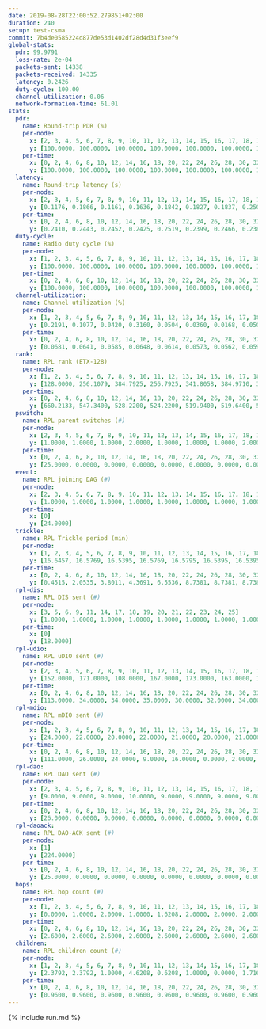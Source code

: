 ```yaml
---
date: 2019-08-28T22:00:52.279851+02:00
duration: 240
setup: test-csma
commit: 7b4de0585224d877de53d1402df28d4d31f3eef9
global-stats:
  pdr: 99.9791
  loss-rate: 2e-04
  packets-sent: 14338
  packets-received: 14335
  latency: 0.2426
  duty-cycle: 100.00
  channel-utilization: 0.06
  network-formation-time: 61.01
stats:
  pdr:
    name: Round-trip PDR (%)
    per-node:
      x: [2, 3, 4, 5, 6, 7, 8, 9, 10, 11, 12, 13, 14, 15, 16, 17, 18, 19, 20, 21, 22, 23, 24, 25]
      y: [100.0000, 100.0000, 100.0000, 100.0000, 100.0000, 100.0000, 100.0000, 100.0000, 100.0000, 100.0000, 100.0000, 99.8322, 100.0000, 100.0000, 99.8473, 100.0000, 100.0000, 100.0000, 99.8319, 100.0000, 100.0000, 100.0000, 100.0000, 100.0000]
    per-time:
      x: [0, 2, 4, 6, 8, 10, 12, 14, 16, 18, 20, 22, 24, 26, 28, 30, 32, 34, 36, 38, 40, 42, 44, 46, 48, 50, 52, 54, 56, 58, 60, 62, 64, 66, 68, 70, 72, 74, 76, 78, 80, 82, 84, 86, 88, 90, 92, 94, 96, 98, 100, 102, 104, 106, 108, 110, 112, 114, 116, 118, 120, 122, 124, 126, 128, 130, 132, 134, 136, 138, 140, 142, 144, 146, 148, 150, 152, 154, 156, 158, 160, 162, 164, 166, 168, 170, 172, 174, 176, 178, 180, 182, 184, 186, 188, 190, 192, 194, 196, 198, 200, 202, 204, 206, 208, 210, 212, 214, 216, 218, 220, 222, 224, 226, 228, 230, 232, 234, 236, 238]
      y: [100.0000, 100.0000, 100.0000, 100.0000, 100.0000, 100.0000, 100.0000, 100.0000, 100.0000, 100.0000, 100.0000, 100.0000, 100.0000, 100.0000, 100.0000, 100.0000, 100.0000, 100.0000, 100.0000, 100.0000, 100.0000, 100.0000, 100.0000, 100.0000, 100.0000, 100.0000, 100.0000, 100.0000, 100.0000, 100.0000, 100.0000, 100.0000, 100.0000, 100.0000, 100.0000, 100.0000, 100.0000, 99.1667, 100.0000, 100.0000, 100.0000, 100.0000, 100.0000, 100.0000, 100.0000, 100.0000, 100.0000, 100.0000, 100.0000, 100.0000, 100.0000, 100.0000, 100.0000, 100.0000, 100.0000, 100.0000, 100.0000, 100.0000, 100.0000, 100.0000, 100.0000, 100.0000, 100.0000, 100.0000, 100.0000, 100.0000, 100.0000, 100.0000, 100.0000, 100.0000, 100.0000, 100.0000, 100.0000, 100.0000, 100.0000, 100.0000, 100.0000, 100.0000, 100.0000, 100.0000, 100.0000, 100.0000, 100.0000, 100.0000, 100.0000, 100.0000, 100.0000, 100.0000, 100.0000, 100.0000, 100.0000, 100.0000, 100.0000, 100.0000, 100.0000, 100.0000, 100.0000, 99.1667, 100.0000, 100.0000, 100.0000, 100.0000, 100.0000, 100.0000, 100.0000, 100.0000, 99.1667, 100.0000, 100.0000, 100.0000, 100.0000, 100.0000, 100.0000, 100.0000, 100.0000, 100.0000, 100.0000, 100.0000, 100.0000, 100.0000]
  latency:
    name: Round-trip latency (s)
    per-node:
      x: [2, 3, 4, 5, 6, 7, 8, 9, 10, 11, 12, 13, 14, 15, 16, 17, 18, 19, 20, 21, 22, 23, 24, 25]
      y: [0.1176, 0.1866, 0.1161, 0.1636, 0.1842, 0.1827, 0.1837, 0.2501, 0.1897, 0.2585, 0.1852, 0.2169, 0.2570, 0.2686, 0.2632, 0.2651, 0.2508, 0.2891, 0.3040, 0.3369, 0.3427, 0.3376, 0.3355, 0.3336]
    per-time:
      x: [0, 2, 4, 6, 8, 10, 12, 14, 16, 18, 20, 22, 24, 26, 28, 30, 32, 34, 36, 38, 40, 42, 44, 46, 48, 50, 52, 54, 56, 58, 60, 62, 64, 66, 68, 70, 72, 74, 76, 78, 80, 82, 84, 86, 88, 90, 92, 94, 96, 98, 100, 102, 104, 106, 108, 110, 112, 114, 116, 118, 120, 122, 124, 126, 128, 130, 132, 134, 136, 138, 140, 142, 144, 146, 148, 150, 152, 154, 156, 158, 160, 162, 164, 166, 168, 170, 172, 174, 176, 178, 180, 182, 184, 186, 188, 190, 192, 194, 196, 198, 200, 202, 204, 206, 208, 210, 212, 214, 216, 218, 220, 222, 224, 226, 228, 230, 232, 234, 236, 238]
      y: [0.2410, 0.2443, 0.2452, 0.2425, 0.2519, 0.2399, 0.2466, 0.2384, 0.2420, 0.2469, 0.2393, 0.2357, 0.2426, 0.2487, 0.2455, 0.2366, 0.2300, 0.2307, 0.2459, 0.2380, 0.2367, 0.2302, 0.2396, 0.2418, 0.2524, 0.2457, 0.2360, 0.2420, 0.2536, 0.2497, 0.2376, 0.2341, 0.2417, 0.2472, 0.2400, 0.2489, 0.2439, 0.2304, 0.2211, 0.2339, 0.2297, 0.2485, 0.2481, 0.2403, 0.2368, 0.2442, 0.2477, 0.2502, 0.2560, 0.2393, 0.2452, 0.2521, 0.2517, 0.2406, 0.2436, 0.2495, 0.2518, 0.2414, 0.2510, 0.2443, 0.2512, 0.2424, 0.2462, 0.2406, 0.2421, 0.2434, 0.2482, 0.2563, 0.2478, 0.2585, 0.2505, 0.2454, 0.2573, 0.2507, 0.2542, 0.2309, 0.2392, 0.2469, 0.2445, 0.2416, 0.2475, 0.2438, 0.2393, 0.2516, 0.2546, 0.2545, 0.2388, 0.2391, 0.2440, 0.2469, 0.2485, 0.2459, 0.2374, 0.2475, 0.2355, 0.2339, 0.2353, 0.2248, 0.2398, 0.2346, 0.2300, 0.2369, 0.2276, 0.2473, 0.2357, 0.2226, 0.2321, 0.2268, 0.2497, 0.2343, 0.2439, 0.2376, 0.2507, 0.2401, 0.2561, 0.2424, 0.2381, 0.2445, 0.2427, 0.2374]
  duty-cycle:
    name: Radio duty cycle (%)
    per-node:
      x: [1, 2, 3, 4, 5, 6, 7, 8, 9, 10, 11, 12, 13, 14, 15, 16, 17, 18, 19, 20, 21, 22, 23, 24, 25]
      y: [100.0000, 100.0000, 100.0000, 100.0000, 100.0000, 100.0000, 100.0000, 100.0000, 100.0000, 100.0000, 100.0000, 100.0000, 100.0000, 100.0000, 100.0000, 100.0000, 100.0000, 100.0000, 100.0000, 100.0000, 100.0000, 100.0000, 100.0000, 100.0000, 100.0000]
    per-time:
      x: [0, 2, 4, 6, 8, 10, 12, 14, 16, 18, 20, 22, 24, 26, 28, 30, 32, 34, 36, 38, 40, 42, 44, 46, 48, 50, 52, 54, 56, 58, 60, 62, 64, 66, 68, 70, 72, 74, 76, 78, 80, 82, 84, 86, 88, 90, 92, 94, 96, 98, 100, 102, 104, 106, 108, 110, 112, 114, 116, 118, 120, 122, 124, 126, 128, 130, 132, 134, 136, 138, 140, 142, 144, 146, 148, 150, 152, 154, 156, 158, 160, 162, 164, 166, 168, 170, 172, 174, 176, 178, 180, 182, 184, 186, 188, 190, 192, 194, 196, 198, 200, 202, 204, 206, 208, 210, 212, 214, 216, 218, 220, 222, 224, 226, 228, 230, 232, 234, 236, 238, 240]
      y: [100.0000, 100.0000, 100.0000, 100.0000, 100.0000, 100.0000, 100.0000, 100.0000, 100.0000, 100.0000, 100.0000, 100.0000, 100.0000, 100.0000, 100.0000, 100.0000, 100.0000, 100.0000, 100.0000, 100.0000, 100.0000, 100.0000, 100.0000, 100.0000, 100.0000, 100.0000, 100.0000, 100.0000, 100.0000, 100.0000, 100.0000, 100.0000, 100.0000, 100.0000, 100.0000, 100.0000, 100.0000, 100.0000, 100.0000, 100.0000, 100.0000, 100.0000, 100.0000, 100.0000, 100.0000, 100.0000, 100.0000, 100.0000, 100.0000, 100.0000, 100.0000, 100.0000, 100.0000, 100.0000, 100.0000, 100.0000, 100.0000, 100.0000, 100.0000, 100.0000, 100.0000, 100.0000, 100.0000, 100.0000, 100.0000, 100.0000, 100.0000, 100.0000, 100.0000, 100.0000, 100.0000, 100.0000, 100.0000, 100.0000, 100.0000, 100.0000, 100.0000, 100.0000, 100.0000, 100.0000, 100.0000, 100.0000, 100.0000, 100.0000, 100.0000, 100.0000, 100.0000, 100.0000, 100.0000, 100.0000, 100.0000, 100.0000, 100.0000, 100.0000, 100.0000, 100.0000, 100.0000, 100.0000, 100.0000, 100.0000, 100.0000, 100.0000, 100.0000, 100.0000, 100.0000, 100.0000, 100.0000, 100.0000, 100.0000, 100.0000, 100.0000, 100.0000, 100.0000, 100.0000, 100.0000, 100.0000, 100.0000, 100.0000, 100.0000, 100.0000, null]
  channel-utilization:
    name: Channel utilization (%)
    per-node:
      x: [1, 2, 3, 4, 5, 6, 7, 8, 9, 10, 11, 12, 13, 14, 15, 16, 17, 18, 19, 20, 21, 22, 23, 24, 25]
      y: [0.2191, 0.1077, 0.0420, 0.3160, 0.0504, 0.0360, 0.0168, 0.0504, 0.0152, 0.0841, 0.0168, 0.1160, 0.0779, 0.0165, 0.0319, 0.0334, 0.0210, 0.0937, 0.0158, 0.0216, 0.0146, 0.0145, 0.0169, 0.0138, 0.0148]
    per-time:
      x: [0, 2, 4, 6, 8, 10, 12, 14, 16, 18, 20, 22, 24, 26, 28, 30, 32, 34, 36, 38, 40, 42, 44, 46, 48, 50, 52, 54, 56, 58, 60, 62, 64, 66, 68, 70, 72, 74, 76, 78, 80, 82, 84, 86, 88, 90, 92, 94, 96, 98, 100, 102, 104, 106, 108, 110, 112, 114, 116, 118, 120, 122, 124, 126, 128, 130, 132, 134, 136, 138, 140, 142, 144, 146, 148, 150, 152, 154, 156, 158, 160, 162, 164, 166, 168, 170, 172, 174, 176, 178, 180, 182, 184, 186, 188, 190, 192, 194, 196, 198, 200, 202, 204, 206, 208, 210, 212, 214, 216, 218, 220, 222, 224, 226, 228, 230, 232, 234, 236, 238, 240]
      y: [0.0681, 0.0641, 0.0585, 0.0648, 0.0614, 0.0573, 0.0562, 0.0594, 0.0581, 0.0571, 0.0545, 0.0608, 0.0574, 0.0606, 0.0711, 0.0566, 0.0557, 0.0557, 0.0562, 0.0630, 0.0549, 0.0555, 0.0557, 0.0545, 0.0591, 0.0613, 0.0546, 0.0566, 0.0635, 0.0602, 0.0540, 0.0584, 0.0569, 0.0553, 0.0598, 0.0574, 0.0575, 0.0587, 0.0569, 0.0541, 0.0562, 0.0565, 0.0625, 0.0657, 0.0586, 0.0600, 0.0554, 0.0577, 0.0641, 0.0599, 0.0548, 0.0590, 0.0589, 0.0586, 0.0582, 0.0606, 0.0586, 0.0657, 0.0579, 0.0593, 0.0595, 0.0590, 0.0583, 0.0620, 0.0579, 0.0586, 0.0583, 0.0583, 0.0577, 0.0615, 0.0596, 0.0676, 0.0595, 0.0592, 0.0593, 0.0585, 0.0554, 0.0597, 0.0603, 0.0552, 0.0564, 0.0555, 0.0537, 0.0585, 0.0607, 0.0605, 0.0619, 0.0554, 0.0564, 0.0567, 0.0563, 0.0599, 0.0548, 0.0554, 0.0561, 0.0548, 0.0536, 0.0518, 0.0548, 0.0584, 0.0579, 0.0577, 0.0571, 0.0567, 0.0598, 0.0556, 0.0577, 0.0514, 0.0558, 0.0589, 0.0560, 0.0574, 0.0569, 0.0589, 0.0625, 0.0599, 0.0537, 0.0558, 0.0591, 0.0558, null]
  rank:
    name: RPL rank (ETX-128)
    per-node:
      x: [1, 2, 3, 4, 5, 6, 7, 8, 9, 10, 11, 12, 13, 14, 15, 16, 17, 18, 19, 20, 21, 22, 23, 24, 25]
      y: [128.0000, 256.1079, 384.7925, 256.7925, 341.8058, 384.9710, 387.4481, 388.1162, 514.9793, 388.3237, 530.7490, 389.4108, 470.8678, 523.6017, 589.3264, 530.0871, 583.8589, 522.4979, 615.3704, 618.4979, 665.1364, 675.0617, 683.8140, 671.8512, 667.6157]
    per-time:
      x: [0, 2, 4, 6, 8, 10, 12, 14, 16, 18, 20, 22, 24, 26, 28, 30, 32, 34, 36, 38, 40, 42, 44, 46, 48, 50, 52, 54, 56, 58, 60, 62, 64, 66, 68, 70, 72, 74, 76, 78, 80, 82, 84, 86, 88, 90, 92, 94, 96, 98, 100, 102, 104, 106, 108, 110, 112, 114, 116, 118, 120, 122, 124, 126, 128, 130, 132, 134, 136, 138, 140, 142, 144, 146, 148, 150, 152, 154, 156, 158, 160, 162, 164, 166, 168, 170, 172, 174, 176, 178, 180, 182, 184, 186, 188, 190, 192, 194, 196, 198, 200, 202, 204, 206, 208, 210, 212, 214, 216, 218, 220, 222, 224, 226, 228, 230, 232, 234, 236, 238, 240]
      y: [660.2133, 547.3400, 528.2200, 524.2200, 519.9400, 519.6400, 516.4000, 507.6600, 504.5200, 506.8800, 505.1000, 505.5800, 503.2941, 503.5882, 510.5490, 497.1600, 492.6200, 493.8200, 494.3600, 506.0784, 506.9231, 492.9800, 489.9600, 490.4200, 492.2549, 485.8400, 484.7200, 482.6400, 482.5600, 487.5200, 485.8800, 485.2745, 481.4200, 484.1800, 486.6800, 484.2000, 486.0200, 483.3200, 498.5000, 494.0600, 492.1800, 489.7800, 489.9400, 489.2000, 487.1000, 486.7059, 486.0000, 486.9800, 487.4800, 486.6600, 486.5400, 486.5200, 485.7400, 487.8800, 486.5200, 486.2200, 486.6000, 485.5600, 484.8400, 486.0000, 487.9800, 486.0600, 487.1800, 486.3800, 485.6400, 486.6800, 487.3000, 486.3200, 484.8200, 487.9800, 487.7800, 489.6600, 488.8600, 487.7800, 484.5000, 482.6200, 481.6400, 482.4600, 473.9600, 476.7000, 476.9400, 477.4000, 476.7800, 477.0400, 478.8600, 476.0400, 474.9600, 474.0400, 473.1400, 472.7600, 475.6400, 475.6078, 472.5800, 470.7600, 468.5000, 469.3800, 468.0000, 466.6400, 467.1000, 468.9600, 470.1200, 466.1800, 464.1400, 463.7000, 466.0000, 468.5400, 467.4200, 467.9000, 469.9216, 468.1731, 466.6200, 465.6200, 465.9400, 466.4800, 467.5600, 468.5200, 469.7400, 467.2400, 468.9200, 465.8200, null]
  pswitch:
    name: RPL parent switches (#)
    per-node:
      x: [2, 3, 4, 5, 6, 7, 8, 9, 10, 11, 12, 13, 14, 15, 16, 17, 18, 19, 20, 21, 22, 23, 24, 25]
      y: [1.0000, 1.0000, 1.0000, 2.0000, 1.0000, 1.0000, 1.0000, 2.0000, 1.0000, 3.0000, 1.0000, 2.0000, 1.0000, 2.0000, 1.0000, 1.0000, 1.0000, 3.0000, 3.0000, 2.0000, 3.0000, 2.0000, 2.0000, 2.0000]
    per-time:
      x: [0, 2, 4, 6, 8, 10, 12, 14, 16, 18, 20, 22, 24, 26, 28, 30, 32, 34, 36, 38, 40, 42, 44, 46, 48, 50, 52, 54, 56, 58, 60, 62, 64, 66, 68, 70, 72, 74, 76, 78, 80, 82, 84, 86, 88, 90, 92, 94, 96, 98, 100, 102, 104, 106, 108, 110, 112, 114, 116, 118, 120, 122, 124, 126, 128, 130, 132, 134, 136, 138, 140, 142, 144, 146, 148, 150, 152, 154, 156, 158, 160, 162, 164, 166, 168, 170, 172, 174, 176, 178, 180, 182, 184, 186, 188, 190, 192, 194, 196, 198, 200, 202, 204, 206, 208, 210, 212, 214, 216, 218]
      y: [25.0000, 0.0000, 0.0000, 0.0000, 0.0000, 0.0000, 0.0000, 0.0000, 0.0000, 0.0000, 0.0000, 0.0000, 1.0000, 1.0000, 1.0000, 0.0000, 0.0000, 0.0000, 0.0000, 1.0000, 2.0000, 0.0000, 0.0000, 0.0000, 1.0000, 0.0000, 0.0000, 0.0000, 0.0000, 0.0000, 0.0000, 1.0000, 0.0000, 0.0000, 0.0000, 0.0000, 0.0000, 0.0000, 0.0000, 0.0000, 0.0000, 0.0000, 0.0000, 0.0000, 0.0000, 1.0000, 0.0000, 0.0000, 0.0000, 0.0000, 0.0000, 0.0000, 0.0000, 0.0000, 0.0000, 0.0000, 0.0000, 0.0000, 0.0000, 0.0000, 0.0000, 0.0000, 0.0000, 0.0000, 0.0000, 0.0000, 0.0000, 0.0000, 0.0000, 0.0000, 0.0000, 0.0000, 0.0000, 0.0000, 2.0000, 0.0000, 0.0000, 0.0000, 0.0000, 0.0000, 0.0000, 0.0000, 0.0000, 0.0000, 0.0000, 0.0000, 0.0000, 0.0000, 0.0000, 0.0000, 0.0000, 1.0000, 0.0000, 0.0000, 0.0000, 0.0000, 0.0000, 0.0000, 0.0000, 0.0000, 0.0000, 0.0000, 0.0000, 0.0000, 0.0000, 0.0000, 0.0000, 0.0000, 1.0000, 2.0000]
  event:
    name: RPL joining DAG (#)
    per-node:
      x: [2, 3, 4, 5, 6, 7, 8, 9, 10, 11, 12, 13, 14, 15, 16, 17, 18, 19, 20, 21, 22, 23, 24, 25]
      y: [1.0000, 1.0000, 1.0000, 1.0000, 1.0000, 1.0000, 1.0000, 1.0000, 1.0000, 1.0000, 1.0000, 1.0000, 1.0000, 1.0000, 1.0000, 1.0000, 1.0000, 1.0000, 1.0000, 1.0000, 1.0000, 1.0000, 1.0000, 1.0000]
    per-time:
      x: [0]
      y: [24.0000]
  trickle:
    name: RPL Trickle period (min)
    per-node:
      x: [1, 2, 3, 4, 5, 6, 7, 8, 9, 10, 11, 12, 13, 14, 15, 16, 17, 18, 19, 20, 21, 22, 23, 24, 25]
      y: [16.6457, 16.5769, 16.5395, 16.5769, 16.5795, 16.5395, 16.5395, 16.5395, 16.5293, 16.5395, 16.5382, 16.5395, 16.5434, 16.5299, 16.4717, 16.5304, 16.5299, 16.5253, 16.5377, 16.5377, 16.5267, 16.5377, 16.5290, 16.5267, 16.5290]
    per-time:
      x: [0, 2, 4, 6, 8, 10, 12, 14, 16, 18, 20, 22, 24, 26, 28, 30, 32, 34, 36, 38, 40, 42, 44, 46, 48, 50, 52, 54, 56, 58, 60, 62, 64, 66, 68, 70, 72, 74, 76, 78, 80, 82, 84, 86, 88, 90, 92, 94, 96, 98, 100, 102, 104, 106, 108, 110, 112, 114, 116, 118, 120, 122, 124, 126, 128, 130, 132, 134, 136, 138, 140, 142, 144, 146, 148, 150, 152, 154, 156, 158, 160, 162, 164, 166, 168, 170, 172, 174, 176, 178, 180, 182, 184, 186, 188, 190, 192, 194, 196, 198, 200, 202, 204, 206, 208, 210, 212, 214, 216, 218, 220, 222, 224, 226, 228, 230, 232, 234, 236, 238, 240]
      y: [0.4515, 2.0535, 3.8011, 4.3691, 6.5536, 8.7381, 8.7381, 8.7381, 9.4372, 17.4763, 17.4763, 17.4763, 17.4763, 17.4763, 17.4763, 17.4763, 17.4763, 17.4763, 17.4763, 17.4763, 17.4763, 17.4763, 17.4763, 17.4763, 17.4763, 17.4763, 17.4763, 17.4763, 17.4763, 17.4763, 17.4763, 17.4763, 17.4763, 17.4763, 17.4763, 17.4763, 17.4763, 17.4763, 17.4763, 17.4763, 17.4763, 17.4763, 17.4763, 17.4763, 17.4763, 17.4763, 17.4763, 17.4763, 17.4763, 17.4763, 17.4763, 17.4763, 17.4763, 17.4763, 17.4763, 17.4763, 17.4763, 17.4763, 17.4763, 17.4763, 17.4763, 17.4763, 17.4763, 17.4763, 17.4763, 17.4763, 17.4763, 17.4763, 17.4763, 17.4763, 17.4763, 17.4763, 17.4763, 17.4763, 17.4763, 17.4763, 17.4763, 17.4763, 17.4763, 17.4763, 17.4763, 17.4763, 17.4763, 17.4763, 17.4763, 17.4763, 17.4763, 17.4763, 17.4763, 17.4763, 17.4763, 17.4763, 17.4763, 17.4763, 17.4763, 17.4763, 17.4763, 17.4763, 17.4763, 17.4763, 17.4763, 17.4763, 17.4763, 17.4763, 17.4763, 17.4763, 17.4763, 17.4763, 17.4763, 17.4763, 17.4763, 17.4763, 17.4763, 17.4763, 17.4763, 17.4763, 17.4763, 17.4763, 17.4763, 17.4763, null]
  rpl-dis:
    name: RPL DIS sent (#)
    per-node:
      x: [3, 5, 6, 9, 11, 14, 17, 18, 19, 20, 21, 22, 23, 24, 25]
      y: [1.0000, 1.0000, 1.0000, 1.0000, 1.0000, 1.0000, 1.0000, 1.0000, 2.0000, 1.0000, 2.0000, 1.0000, 1.0000, 2.0000, 1.0000]
    per-time:
      x: [0]
      y: [18.0000]
  rpl-udio:
    name: RPL uDIO sent (#)
    per-node:
      x: [2, 3, 4, 5, 6, 7, 8, 9, 10, 11, 12, 13, 14, 15, 16, 17, 18, 19, 20, 21, 22, 23, 24, 25]
      y: [152.0000, 171.0000, 108.0000, 167.0000, 173.0000, 163.0000, 160.0000, 172.0000, 169.0000, 165.0000, 157.0000, 164.0000, 169.0000, 161.0000, 164.0000, 174.0000, 147.0000, 166.0000, 162.0000, 169.0000, 168.0000, 167.0000, 164.0000, 171.0000]
    per-time:
      x: [0, 2, 4, 6, 8, 10, 12, 14, 16, 18, 20, 22, 24, 26, 28, 30, 32, 34, 36, 38, 40, 42, 44, 46, 48, 50, 52, 54, 56, 58, 60, 62, 64, 66, 68, 70, 72, 74, 76, 78, 80, 82, 84, 86, 88, 90, 92, 94, 96, 98, 100, 102, 104, 106, 108, 110, 112, 114, 116, 118, 120, 122, 124, 126, 128, 130, 132, 134, 136, 138, 140, 142, 144, 146, 148, 150, 152, 154, 156, 158, 160, 162, 164, 166, 168, 170, 172, 174, 176, 178, 180, 182, 184, 186, 188, 190, 192, 194, 196, 198, 200, 202, 204, 206, 208, 210, 212, 214, 216, 218, 220, 222, 224, 226, 228, 230, 232, 234, 236, 238, 240]
      y: [113.0000, 34.0000, 34.0000, 35.0000, 30.0000, 32.0000, 34.0000, 31.0000, 32.0000, 29.0000, 33.0000, 35.0000, 33.0000, 31.0000, 38.0000, 32.0000, 30.0000, 32.0000, 30.0000, 38.0000, 30.0000, 28.0000, 36.0000, 35.0000, 29.0000, 33.0000, 32.0000, 28.0000, 34.0000, 34.0000, 31.0000, 30.0000, 31.0000, 31.0000, 30.0000, 30.0000, 28.0000, 34.0000, 36.0000, 32.0000, 31.0000, 33.0000, 33.0000, 31.0000, 28.0000, 35.0000, 29.0000, 31.0000, 33.0000, 31.0000, 31.0000, 29.0000, 32.0000, 32.0000, 36.0000, 32.0000, 30.0000, 31.0000, 34.0000, 32.0000, 33.0000, 32.0000, 35.0000, 35.0000, 31.0000, 30.0000, 32.0000, 32.0000, 30.0000, 36.0000, 34.0000, 31.0000, 32.0000, 28.0000, 28.0000, 34.0000, 32.0000, 31.0000, 31.0000, 32.0000, 31.0000, 29.0000, 30.0000, 34.0000, 30.0000, 32.0000, 33.0000, 27.0000, 30.0000, 35.0000, 29.0000, 35.0000, 32.0000, 31.0000, 31.0000, 28.0000, 32.0000, 33.0000, 32.0000, 34.0000, 31.0000, 29.0000, 31.0000, 36.0000, 30.0000, 30.0000, 33.0000, 29.0000, 35.0000, 33.0000, 31.0000, 32.0000, 28.0000, 31.0000, 32.0000, 37.0000, 30.0000, 31.0000, 34.0000, 28.0000, 3.0000]
  rpl-mdio:
    name: RPL mDIO sent (#)
    per-node:
      x: [1, 2, 3, 4, 5, 6, 7, 8, 9, 10, 11, 12, 13, 14, 15, 16, 17, 18, 19, 20, 21, 22, 23, 24, 25]
      y: [24.0000, 22.0000, 20.0000, 22.0000, 21.0000, 20.0000, 21.0000, 20.0000, 21.0000, 21.0000, 21.0000, 20.0000, 21.0000, 21.0000, 21.0000, 21.0000, 20.0000, 20.0000, 21.0000, 22.0000, 20.0000, 20.0000, 20.0000, 20.0000, 20.0000]
    per-time:
      x: [0, 2, 4, 6, 8, 10, 12, 14, 16, 18, 20, 22, 24, 26, 28, 30, 32, 34, 36, 38, 40, 42, 44, 46, 48, 50, 52, 54, 56, 58, 60, 62, 64, 66, 68, 70, 72, 74, 76, 78, 80, 82, 84, 86, 88, 90, 92, 94, 96, 98, 100, 102, 104, 106, 108, 110, 112, 114, 116, 118, 120, 122, 124, 126, 128, 130, 132, 134, 136, 138, 140, 142, 144, 146, 148, 150, 152, 154, 156, 158, 160, 162, 164, 166, 168, 170, 172, 174, 176, 178, 180, 182, 184, 186, 188, 190, 192, 194, 196, 198, 200, 202, 204, 206, 208, 210, 212, 214, 216, 218, 220, 222, 224, 226, 228, 230, 232, 234, 236, 238, 240]
      y: [111.0000, 26.0000, 24.0000, 9.0000, 16.0000, 0.0000, 2.0000, 9.0000, 14.0000, 0.0000, 0.0000, 0.0000, 0.0000, 1.0000, 8.0000, 5.0000, 7.0000, 4.0000, 0.0000, 0.0000, 0.0000, 0.0000, 6.0000, 8.0000, 3.0000, 5.0000, 3.0000, 0.0000, 0.0000, 0.0000, 1.0000, 6.0000, 8.0000, 4.0000, 6.0000, 0.0000, 0.0000, 0.0000, 0.0000, 2.0000, 5.0000, 9.0000, 3.0000, 6.0000, 0.0000, 0.0000, 0.0000, 0.0000, 4.0000, 6.0000, 3.0000, 7.0000, 5.0000, 0.0000, 0.0000, 0.0000, 0.0000, 4.0000, 8.0000, 2.0000, 7.0000, 4.0000, 0.0000, 0.0000, 0.0000, 2.0000, 6.0000, 5.0000, 3.0000, 8.0000, 1.0000, 0.0000, 0.0000, 0.0000, 3.0000, 6.0000, 3.0000, 6.0000, 7.0000, 0.0000, 0.0000, 0.0000, 0.0000, 1.0000, 4.0000, 8.0000, 9.0000, 3.0000, 0.0000, 0.0000, 0.0000, 0.0000, 5.0000, 6.0000, 7.0000, 5.0000, 2.0000, 0.0000, 0.0000, 0.0000, 2.0000, 7.0000, 3.0000, 8.0000, 4.0000, 1.0000, 0.0000, 0.0000, 0.0000, 5.0000, 5.0000, 6.0000, 5.0000, 4.0000, 0.0000, 0.0000, 0.0000, 0.0000, 6.0000, 1.0000, 2.0000]
  rpl-dao:
    name: RPL DAO sent (#)
    per-node:
      x: [2, 3, 4, 5, 6, 7, 8, 9, 10, 11, 12, 13, 14, 15, 16, 17, 18, 19, 20, 21, 22, 23, 24, 25]
      y: [9.0000, 9.0000, 9.0000, 10.0000, 9.0000, 9.0000, 9.0000, 9.0000, 9.0000, 9.0000, 9.0000, 11.0000, 9.0000, 10.0000, 9.0000, 9.0000, 9.0000, 11.0000, 10.0000, 10.0000, 10.0000, 10.0000, 10.0000, 9.0000]
    per-time:
      x: [0, 2, 4, 6, 8, 10, 12, 14, 16, 18, 20, 22, 24, 26, 28, 30, 32, 34, 36, 38, 40, 42, 44, 46, 48, 50, 52, 54, 56, 58, 60, 62, 64, 66, 68, 70, 72, 74, 76, 78, 80, 82, 84, 86, 88, 90, 92, 94, 96, 98, 100, 102, 104, 106, 108, 110, 112, 114, 116, 118, 120, 122, 124, 126, 128, 130, 132, 134, 136, 138, 140, 142, 144, 146, 148, 150, 152, 154, 156, 158, 160, 162, 164, 166, 168, 170, 172, 174, 176, 178, 180, 182, 184, 186, 188, 190, 192, 194, 196, 198, 200, 202, 204, 206, 208, 210, 212, 214, 216, 218, 220, 222, 224, 226, 228, 230, 232, 234, 236, 238]
      y: [26.0000, 0.0000, 0.0000, 0.0000, 0.0000, 0.0000, 0.0000, 0.0000, 0.0000, 0.0000, 0.0000, 0.0000, 1.0000, 1.0000, 24.0000, 0.0000, 0.0000, 0.0000, 0.0000, 1.0000, 2.0000, 0.0000, 0.0000, 0.0000, 1.0000, 0.0000, 1.0000, 1.0000, 17.0000, 1.0000, 0.0000, 1.0000, 0.0000, 0.0000, 1.0000, 2.0000, 0.0000, 0.0000, 0.0000, 0.0000, 1.0000, 1.0000, 10.0000, 8.0000, 0.0000, 3.0000, 0.0000, 0.0000, 1.0000, 2.0000, 0.0000, 0.0000, 0.0000, 0.0000, 1.0000, 0.0000, 3.0000, 15.0000, 0.0000, 2.0000, 0.0000, 0.0000, 1.0000, 2.0000, 0.0000, 0.0000, 0.0000, 0.0000, 0.0000, 1.0000, 1.0000, 17.0000, 0.0000, 1.0000, 3.0000, 0.0000, 0.0000, 2.0000, 1.0000, 0.0000, 0.0000, 0.0000, 0.0000, 1.0000, 1.0000, 11.0000, 4.0000, 0.0000, 2.0000, 2.0000, 0.0000, 2.0000, 2.0000, 0.0000, 0.0000, 0.0000, 0.0000, 1.0000, 0.0000, 8.0000, 8.0000, 0.0000, 2.0000, 1.0000, 0.0000, 1.0000, 3.0000, 0.0000, 1.0000, 2.0000, 0.0000, 1.0000, 0.0000, 7.0000, 7.0000, 0.0000, 2.0000, 1.0000, 0.0000, 1.0000]
  rpl-daoack:
    name: RPL DAO-ACK sent (#)
    per-node:
      x: [1]
      y: [224.0000]
    per-time:
      x: [0, 2, 4, 6, 8, 10, 12, 14, 16, 18, 20, 22, 24, 26, 28, 30, 32, 34, 36, 38, 40, 42, 44, 46, 48, 50, 52, 54, 56, 58, 60, 62, 64, 66, 68, 70, 72, 74, 76, 78, 80, 82, 84, 86, 88, 90, 92, 94, 96, 98, 100, 102, 104, 106, 108, 110, 112, 114, 116, 118, 120, 122, 124, 126, 128, 130, 132, 134, 136, 138, 140, 142, 144, 146, 148, 150, 152, 154, 156, 158, 160, 162, 164, 166, 168, 170, 172, 174, 176, 178, 180, 182, 184, 186, 188, 190, 192, 194, 196, 198, 200, 202, 204, 206, 208, 210, 212, 214, 216, 218, 220, 222, 224, 226, 228, 230, 232, 234, 236, 238]
      y: [25.0000, 0.0000, 0.0000, 0.0000, 0.0000, 0.0000, 0.0000, 0.0000, 0.0000, 0.0000, 0.0000, 0.0000, 1.0000, 1.0000, 23.0000, 0.0000, 0.0000, 0.0000, 0.0000, 1.0000, 2.0000, 0.0000, 0.0000, 0.0000, 1.0000, 0.0000, 1.0000, 1.0000, 17.0000, 1.0000, 0.0000, 1.0000, 0.0000, 0.0000, 1.0000, 2.0000, 0.0000, 0.0000, 0.0000, 0.0000, 1.0000, 1.0000, 10.0000, 8.0000, 0.0000, 2.0000, 0.0000, 0.0000, 1.0000, 2.0000, 0.0000, 0.0000, 0.0000, 0.0000, 1.0000, 0.0000, 3.0000, 15.0000, 0.0000, 2.0000, 0.0000, 0.0000, 1.0000, 2.0000, 0.0000, 0.0000, 0.0000, 0.0000, 0.0000, 1.0000, 1.0000, 17.0000, 0.0000, 1.0000, 3.0000, 0.0000, 0.0000, 2.0000, 1.0000, 0.0000, 0.0000, 0.0000, 0.0000, 1.0000, 1.0000, 12.0000, 3.0000, 1.0000, 1.0000, 2.0000, 0.0000, 3.0000, 1.0000, 0.0000, 0.0000, 0.0000, 0.0000, 1.0000, 0.0000, 8.0000, 8.0000, 0.0000, 2.0000, 1.0000, 0.0000, 1.0000, 3.0000, 0.0000, 1.0000, 2.0000, 0.0000, 1.0000, 0.0000, 7.0000, 7.0000, 0.0000, 2.0000, 1.0000, 0.0000, 1.0000]
  hops:
    name: RPL hop count (#)
    per-node:
      x: [1, 2, 3, 4, 5, 6, 7, 8, 9, 10, 11, 12, 13, 14, 15, 16, 17, 18, 19, 20, 21, 22, 23, 24, 25]
      y: [0.0000, 1.0000, 2.0000, 1.0000, 1.6208, 2.0000, 2.0000, 2.0000, 3.0000, 2.0000, 3.0000, 2.0000, 2.2417, 3.0000, 3.0000, 3.0000, 3.0000, 3.0000, 3.3000, 3.3792, 4.0000, 4.0000, 4.0000, 4.0000, 4.0000]
    per-time:
      x: [0, 2, 4, 6, 8, 10, 12, 14, 16, 18, 20, 22, 24, 26, 28, 30, 32, 34, 36, 38, 40, 42, 44, 46, 48, 50, 52, 54, 56, 58, 60, 62, 64, 66, 68, 70, 72, 74, 76, 78, 80, 82, 84, 86, 88, 90, 92, 94, 96, 98, 100, 102, 104, 106, 108, 110, 112, 114, 116, 118, 120, 122, 124, 126, 128, 130, 132, 134, 136, 138, 140, 142, 144, 146, 148, 150, 152, 154, 156, 158, 160, 162, 164, 166, 168, 170, 172, 174, 176, 178, 180, 182, 184, 186, 188, 190, 192, 194, 196, 198, 200, 202, 204, 206, 208, 210, 212, 214, 216, 218, 220, 222, 224, 226, 228, 230, 232, 234, 236, 238]
      y: [2.6000, 2.6000, 2.6000, 2.6000, 2.6000, 2.6000, 2.6000, 2.6000, 2.6000, 2.6000, 2.6000, 2.6000, 2.6000, 2.6000, 2.6000, 2.6000, 2.6000, 2.6000, 2.6000, 2.6000, 2.6000, 2.6000, 2.6000, 2.6000, 2.6200, 2.6400, 2.6400, 2.6400, 2.6400, 2.6400, 2.6400, 2.6200, 2.6000, 2.6000, 2.6000, 2.6000, 2.6000, 2.6000, 2.6000, 2.6000, 2.6000, 2.6000, 2.6000, 2.6000, 2.6000, 2.6600, 2.7200, 2.7200, 2.7200, 2.7200, 2.7200, 2.7200, 2.7200, 2.7200, 2.7200, 2.7200, 2.7200, 2.7200, 2.7200, 2.7200, 2.7200, 2.7200, 2.7200, 2.7200, 2.7200, 2.7200, 2.7200, 2.7200, 2.7200, 2.7200, 2.7200, 2.7200, 2.7200, 2.7200, 2.6400, 2.6000, 2.6000, 2.6000, 2.6000, 2.6000, 2.6000, 2.6000, 2.6000, 2.6000, 2.6000, 2.6000, 2.6000, 2.6000, 2.6000, 2.6000, 2.6000, 2.5800, 2.5600, 2.5600, 2.5600, 2.5600, 2.5600, 2.5600, 2.5600, 2.5600, 2.5600, 2.5600, 2.5600, 2.5600, 2.5600, 2.5600, 2.5600, 2.5600, 2.5600, 2.5600, 2.5600, 2.5600, 2.5600, 2.5600, 2.5600, 2.5600, 2.5600, 2.5600, 2.5600, 2.5600]
  children:
    name: RPL children count (#)
    per-node:
      x: [1, 2, 3, 4, 5, 6, 7, 8, 9, 10, 11, 12, 13, 14, 15, 16, 17, 18, 19, 20, 21, 22, 23, 24, 25]
      y: [2.3792, 2.3792, 1.0000, 4.6208, 0.6208, 1.0000, 0.0000, 1.7167, 0.0000, 2.0875, 0.0000, 1.0875, 1.9125, 0.0583, 0.3458, 0.7292, 0.0000, 3.5792, 0.0958, 0.3875, 0.0000, 0.0000, 0.0000, 0.0000, 0.0000]
    per-time:
      x: [0, 2, 4, 6, 8, 10, 12, 14, 16, 18, 20, 22, 24, 26, 28, 30, 32, 34, 36, 38, 40, 42, 44, 46, 48, 50, 52, 54, 56, 58, 60, 62, 64, 66, 68, 70, 72, 74, 76, 78, 80, 82, 84, 86, 88, 90, 92, 94, 96, 98, 100, 102, 104, 106, 108, 110, 112, 114, 116, 118, 120, 122, 124, 126, 128, 130, 132, 134, 136, 138, 140, 142, 144, 146, 148, 150, 152, 154, 156, 158, 160, 162, 164, 166, 168, 170, 172, 174, 176, 178, 180, 182, 184, 186, 188, 190, 192, 194, 196, 198, 200, 202, 204, 206, 208, 210, 212, 214, 216, 218, 220, 222, 224, 226, 228, 230, 232, 234, 236, 238]
      y: [0.9600, 0.9600, 0.9600, 0.9600, 0.9600, 0.9600, 0.9600, 0.9600, 0.9600, 0.9600, 0.9600, 0.9600, 0.9600, 0.9600, 0.9600, 0.9600, 0.9600, 0.9600, 0.9600, 0.9600, 0.9600, 0.9600, 0.9600, 0.9600, 0.9600, 0.9600, 0.9600, 0.9600, 0.9600, 0.9600, 0.9600, 0.9600, 0.9600, 0.9600, 0.9600, 0.9600, 0.9600, 0.9600, 0.9600, 0.9600, 0.9600, 0.9600, 0.9600, 0.9600, 0.9600, 0.9600, 0.9600, 0.9600, 0.9600, 0.9600, 0.9600, 0.9600, 0.9600, 0.9600, 0.9600, 0.9600, 0.9600, 0.9600, 0.9600, 0.9600, 0.9600, 0.9600, 0.9600, 0.9600, 0.9600, 0.9600, 0.9600, 0.9600, 0.9600, 0.9600, 0.9600, 0.9600, 0.9600, 0.9600, 0.9600, 0.9600, 0.9600, 0.9600, 0.9600, 0.9600, 0.9600, 0.9600, 0.9600, 0.9600, 0.9600, 0.9600, 0.9600, 0.9600, 0.9600, 0.9600, 0.9600, 0.9600, 0.9600, 0.9600, 0.9600, 0.9600, 0.9600, 0.9600, 0.9600, 0.9600, 0.9600, 0.9600, 0.9600, 0.9600, 0.9600, 0.9600, 0.9600, 0.9600, 0.9600, 0.9600, 0.9600, 0.9600, 0.9600, 0.9600, 0.9600, 0.9600, 0.9600, 0.9600, 0.9600, 0.9600]
---
```


{% include run.md %}
